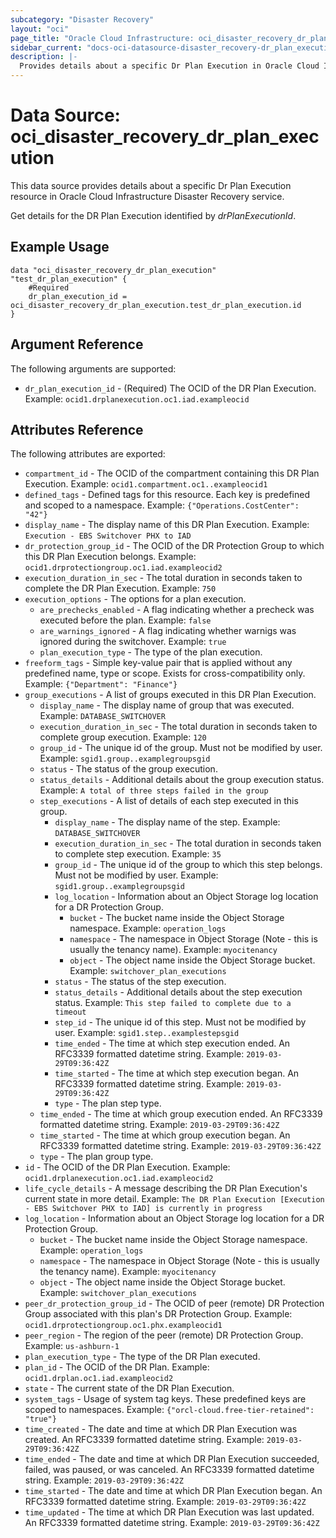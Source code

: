 ```yaml
---
subcategory: "Disaster Recovery"
layout: "oci"
page_title: "Oracle Cloud Infrastructure: oci_disaster_recovery_dr_plan_execution"
sidebar_current: "docs-oci-datasource-disaster_recovery-dr_plan_execution"
description: |-
  Provides details about a specific Dr Plan Execution in Oracle Cloud Infrastructure Disaster Recovery service
---
```


# Data Source: oci_disaster_recovery_dr_plan_execution
This data source provides details about a specific Dr Plan Execution resource in Oracle Cloud Infrastructure Disaster Recovery service.

Get details for the DR Plan Execution identified by *drPlanExecutionId*.

## Example Usage

```hcl
data "oci_disaster_recovery_dr_plan_execution" "test_dr_plan_execution" {
	#Required
	dr_plan_execution_id = oci_disaster_recovery_dr_plan_execution.test_dr_plan_execution.id
}
```

## Argument Reference

The following arguments are supported:

* `dr_plan_execution_id` - (Required) The OCID of the DR Plan Execution.  Example: `ocid1.drplanexecution.oc1.iad.exampleocid` 


## Attributes Reference

The following attributes are exported:

* `compartment_id` - The OCID of the compartment containing this DR Plan Execution.  Example: `ocid1.compartment.oc1..exampleocid1` 
* `defined_tags` - Defined tags for this resource. Each key is predefined and scoped to a namespace. Example: `{"Operations.CostCenter": "42"}` 
* `display_name` - The display name of this DR Plan Execution.  Example: `Execution - EBS Switchover PHX to IAD` 
* `dr_protection_group_id` - The OCID of the DR Protection Group to which this DR Plan Execution belongs.  Example: `ocid1.drprotectiongroup.oc1.iad.exampleocid2` 
* `execution_duration_in_sec` - The total duration in seconds taken to complete the DR Plan Execution.  Example: `750` 
* `execution_options` - The options for a plan execution.
	* `are_prechecks_enabled` - A flag indicating whether a precheck was executed before the plan.  Example: `false` 
	* `are_warnings_ignored` - A flag indicating whether warnigs was ignored during the switchover.  Example: `true` 
	* `plan_execution_type` - The type of the plan execution. 
* `freeform_tags` - Simple key-value pair that is applied without any predefined name, type or scope. Exists for cross-compatibility only. Example: `{"Department": "Finance"}` 
* `group_executions` - A list of groups executed in this DR Plan Execution. 
	* `display_name` - The display name of group that was executed.  Example: `DATABASE_SWITCHOVER` 
	* `execution_duration_in_sec` - The total duration in seconds taken to complete group execution.  Example: `120` 
	* `group_id` - The unique id of the group. Must not be modified by user.  Example: `sgid1.group..examplegroupsgid` 
	* `status` - The status of the group execution. 
	* `status_details` - Additional details about the group execution status.  Example: `A total of three steps failed in the group` 
	* `step_executions` - A list of details of each step executed in this group. 
		* `display_name` - The display name of the step.  Example: `DATABASE_SWITCHOVER` 
		* `execution_duration_in_sec` - The total duration in seconds taken to complete step execution.  Example: `35` 
		* `group_id` - The unique id of the group to which this step belongs. Must not be modified by user.  Example: `sgid1.group..examplegroupsgid` 
		* `log_location` - Information about an Object Storage log location for a DR Protection Group.
			* `bucket` - The bucket name inside the Object Storage namespace.  Example: `operation_logs` 
			* `namespace` - The namespace in Object Storage (Note - this is usually the tenancy name).  Example: `myocitenancy` 
			* `object` - The object name inside the Object Storage bucket.  Example: `switchover_plan_executions` 
		* `status` - The status of the step execution. 
		* `status_details` - Additional details about the step execution status.  Example: `This step failed to complete due to a timeout` 
		* `step_id` - The unique id of this step. Must not be modified by user.  Example: `sgid1.step..examplestepsgid` 
		* `time_ended` - The time at which step execution ended. An RFC3339 formatted datetime string.  Example: `2019-03-29T09:36:42Z` 
		* `time_started` - The time at which step execution began. An RFC3339 formatted datetime string.  Example: `2019-03-29T09:36:42Z` 
		* `type` - The plan step type. 
	* `time_ended` - The time at which group execution ended. An RFC3339 formatted datetime string.  Example: `2019-03-29T09:36:42Z` 
	* `time_started` - The time at which group execution began. An RFC3339 formatted datetime string.  Example: `2019-03-29T09:36:42Z` 
	* `type` - The plan group type. 
* `id` - The OCID of the DR Plan Execution.  Example: `ocid1.drplanexecution.oc1.iad.exampleocid2` 
* `life_cycle_details` - A message describing the DR Plan Execution's current state in more detail.  Example: `The DR Plan Execution [Execution - EBS Switchover PHX to IAD] is currently in progress` 
* `log_location` - Information about an Object Storage log location for a DR Protection Group.
	* `bucket` - The bucket name inside the Object Storage namespace.  Example: `operation_logs` 
	* `namespace` - The namespace in Object Storage (Note - this is usually the tenancy name).  Example: `myocitenancy` 
	* `object` - The object name inside the Object Storage bucket.  Example: `switchover_plan_executions` 
* `peer_dr_protection_group_id` - The OCID of peer (remote) DR Protection Group associated with this plan's DR Protection Group.  Example: `ocid1.drprotectiongroup.oc1.phx.exampleocid1` 
* `peer_region` - The region of the peer (remote) DR Protection Group.  Example: `us-ashburn-1` 
* `plan_execution_type` - The type of the DR Plan executed. 
* `plan_id` - The OCID of the DR Plan.  Example: `ocid1.drplan.oc1.iad.exampleocid2` 
* `state` - The current state of the DR Plan Execution. 
* `system_tags` - Usage of system tag keys. These predefined keys are scoped to namespaces. Example: `{"orcl-cloud.free-tier-retained": "true"}` 
* `time_created` - The date and time at which DR Plan Execution was created. An RFC3339 formatted datetime string.  Example: `2019-03-29T09:36:42Z` 
* `time_ended` - The date and time at which DR Plan Execution succeeded, failed, was paused, or was canceled. An RFC3339 formatted datetime string.  Example: `2019-03-29T09:36:42Z` 
* `time_started` - The date and time at which DR Plan Execution began. An RFC3339 formatted datetime string.  Example: `2019-03-29T09:36:42Z` 
* `time_updated` - The time at which DR Plan Execution was last updated. An RFC3339 formatted datetime string.  Example: `2019-03-29T09:36:42Z` 

